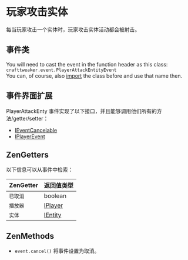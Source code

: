 # 玩家攻击实体

每当玩家攻击一个实体时，玩家攻击实体活动都会被射击。

## 事件类

You will need to cast the event in the function header as this class:  
`crafttweaker.event.PlayerAttackEntityEvent`  
You can, of course, also [import](/AdvancedFunctions/Import/) the class before and use that name then.

## 事件界面扩展

PlayerAttackEnty 事件实现了以下接口，并且能够调用他们所有的方法/getter/setter：

- [IEventCancelable](/Vanilla/Events/Events/IEventCancelable/)
- [IPlayerEvent](/Vanilla/Events/Events/IPlayerEvent/)

## ZenGetters

以下信息可以从事件中检索：

| ZenGetter | 返回值类型                                 |
| --------- | ------------------------------------- |
| `已取消`     | boolean                               |
| `播放器`     | [IPlayer](/Vanilla/Players/IPlayer/)  |
| `实体`      | [IEntity](/Vanilla/Entities/IEntity/) |

## ZenMethods

- `event.cancel()` 将事件设置为取消。